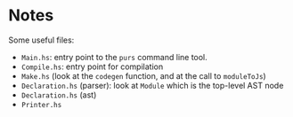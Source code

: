 # Notes

Some useful files:

* `Main.hs`: entry point to the `purs` command line tool. 
* `Compile.hs`: entry point for compilation
* `Make.hs` (look at the `codegen` function, and at the call to `moduleToJs`)
* `Declaration.hs` (parser): look at `Module` which is the top-level AST node
* `Declaration.hs` (ast)
* `Printer.hs`
